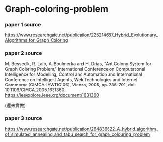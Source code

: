 ﻿# Graph-coloring-problem
 
### paper 1 source
https://www.researchgate.net/publication/225214687_Hybrid_Evolutionary_Algorithms_for_Graph_Coloring

### paper 2 source
M. Bessedik, R. Laib, A. Boulmerka and H. Drias, "Ant Colony System for Graph Coloring Problem," International Conference on Computational Intelligence for Modelling, Control and Automation and International Conference on Intelligent Agents, Web Technologies and Internet Commerce (CIMCA-IAWTIC'06), Vienna, 2005, pp. 786-791, doi: 10.1109/CIMCA.2005.1631360.
https://ieeexplore.ieee.org/document/1631360
    
(還未實做)

### paper 3 source
https://www.researchgate.net/publication/264836622_A_hybrid_algorithm_of_simulated_annealing_and_tabu_search_for_graph_colouring_problem
